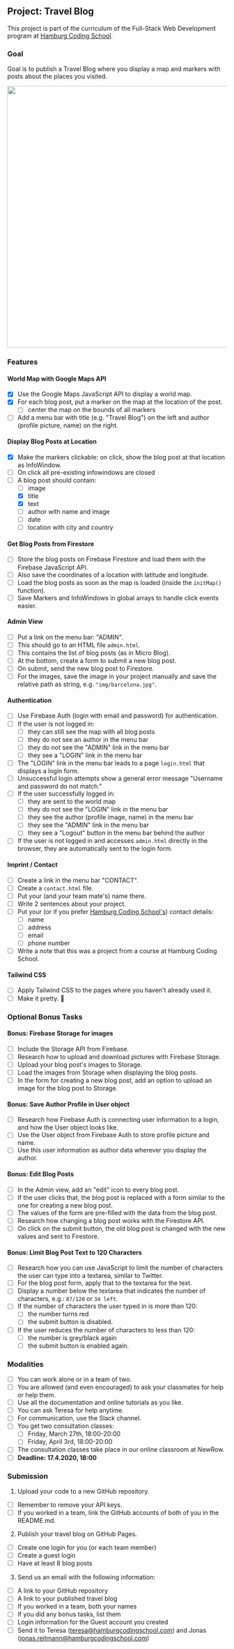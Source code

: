 ## Project: Travel Blog

This project is part of the curriculum of the Full-Stack Web Development program at [Hamburg Coding School](https://hamburgcodingschool.com/).

### Goal

Goal is to publish a Travel Blog where you display a map and markers with posts about the places you visited.

<img src="board-images/travel-blog-sketch.jpg" width="600"/>

### Features

#### World Map with Google Maps API

- [x] Use the Google Maps JavaScript API to display a world map.
- [x] For each blog post, put a marker on the map at the location of the post.
  - [ ] center the map on the bounds of all markers
- [ ] Add a menu bar with title (e.g. "Travel Blog") on the left and author (profile picture, name) on the right.

#### Display Blog Posts at Location

- [x] Make the markers clickable: on click, show the blog post at that location as InfoWindow.
- [ ] On click all pre-existing infowindows are closed
- [ ] A blog post should contain:
  - [ ] image 
  - [x] title
  - [x] text
  - [ ] author with name and image
  - [ ] date
  - [ ] location with city and country

#### Get Blog Posts from Firestore

- [ ] Store the blog posts on Firebase Firestore and load them with the Firebase JavaScript API.
- [ ] Also save the coordinates of a location with latitude and longitude.
- [ ] Load the blog posts as soon as the map is loaded (inside the `initMap()` function).
- [ ] Save Markers and InfoWindows in global arrays to handle click events easier.

#### Admin View

- [ ] Put a link on the menu bar: "ADMIN".
- [ ] This should go to an HTML file `admin.html`.
- [ ] This contains the list of blog posts (as in Micro Blog).
- [ ] At the bottom, create a form to submit a new blog post.
- [ ] On submit, send the new blog post to Firestore.
- [ ] For the images, save the image in your project manually and save the relative path as string, e.g. `"img/barcelona.jpg"`.

#### Authentication

- [ ] Use Firebase Auth (login with email and password) for authentication.
- [ ] If the user is not logged in:
  - [ ] they can still see the map with all blog posts
  - [ ] they do not see an author in the menu bar
  - [ ] they do not see the "ADMIN" link in the menu bar
  - [ ] they see a "LOGIN" link in the menu bar
- [ ] The "LOGIN" link in the menu bar leads to a page `login.html` that displays a login form.
- [ ] Unsuccessful login attempts show a general error message "Username and password do not match."
- [ ] If the user successfully logged in:
  - [ ] they are sent to the world map
  - [ ] they do not see the "LOGIN" link in the menu bar
  - [ ] they see the author (profile image, name) in the menu bar
  - [ ] they see the "ADMIN" link in the menu bar
  - [ ] they see a "Logout" button in the menu bar behind the author
- [ ] If the user is not logged in and accesses `admin.html` directly in the browser, they are automatically sent to the login form.

#### Imprint / Contact

- [ ] Create a link in the menu bar "CONTACT".
- [ ] Create a `contact.html` file.
- [ ] Put your (and your team mate's) name there.
- [ ] Write 2 sentences about your project.
- [ ] Put your (or if you prefer [Hamburg Coding School's](https://hamburgcodingschool.com/contact/)) contact details:
  - [ ] name
  - [ ] address
  - [ ] email
  - [ ] phone number
- [ ] Write a note that this was a project from a course at Hamburg Coding School.

#### Tailwind CSS

- [ ] Apply Tailwind CSS to the pages where you haven't already used it.
- [ ] Make it pretty. 🤩

### Optional Bonus Tasks

#### Bonus: Firebase Storage for images

- [ ] Include the Storage API from Firebase.
- [ ] Research how to upload and download pictures with Firebase Storage.
- [ ] Upload your blog post's images to Storage.
- [ ] Load the images from Storage when displaying the blog posts.
- [ ] In the form for creating a new blog post, add an option to upload an image for the blog post to Storage.

#### Bonus: Save Author Profile in User object

- [ ] Research how Firebase Auth is connecting user information to a login, and how the User object looks like.
- [ ] Use the User object from Firebase Auth to store profile picture and name.
- [ ] Use this user information as author data wherever you display the author.

#### Bonus: Edit Blog Posts

- [ ] In the Admin view, add an "edit" icon to every blog post.
- [ ] If the user clicks that, the blog post is replaced with a form similar to the one for creating a new blog post.
- [ ] The values of the form are pre-filled with the data from the blog post.
- [ ] Research how changing a blog post works with the Firestore API.
- [ ] On click on the submit button, the old blog post is changed with the new values and sent to Firestore.

#### Bonus: Limit Blog Post Text to 120 Characters

- [ ] Research how you can use JavaScript to limit the number of characters the user can type into a textarea, similar to Twitter.
- [ ] For the blog post form, apply that to the textarea for the text.
- [ ] Display a number below the textarea that indicates the number of characters, e.g.: `87/120` or `34 left`.
- [ ] If the number of characters the user typed in is more than 120:
  - [ ] the number turns red
  - [ ] the submit button is disabled.
- [ ] If the user reduces the number of characters to less than 120:
  - [ ] the number is grey/black again
  - [ ] the submit button is enabled again.

### Modalities

- [ ] You can work alone or in a team of two.
- [ ] You are allowed (and even encouraged) to ask your classmates for help or help them.
- [ ] Use all the documentation and online tutorials as you like.
- [ ] You can ask Teresa for help anytime.
- [ ] For communication, use the Slack channel.
- [ ] You get two consultation classes:
  - [ ] Friday, March 27th, 18:00-20:00
  - [ ] Friday, April 3rd, 18:00-20:00
- [ ] The consultation classes take place in our online classroom at NewRow.
- [ ] **Deadline: 17.4.2020, 18:00**

### Submission

1. Upload your code to a new GitHub repository.
  - [ ] Remember to remove your API keys.
  - [ ] If you worked in a team, link the GitHub accounts of both of you in the README.md.

2. Publish your travel blog on GitHub Pages.
  - [ ] Create one login for you (or each team member)
  - [ ] Create a guest login
  - [ ] Have at least 8 blog posts

3. Send us an email with the following information:
  - [ ] A link to your GitHub repository
  - [ ] A link to your published travel blog
  - [ ] If you worked in a team, both your names
  - [ ] If you did any bonus tasks, list them
  - [ ] Login information for the Guest account you created
  - [ ] Send it to Teresa (teresa@hamburgcodingschool.com) and Jonas (jonas.reitmann@hamburgcodingschool.com)
